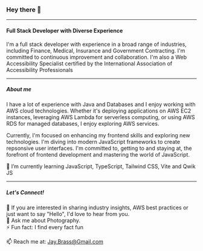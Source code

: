 ### Hey there 👋
___

 #### Full Stack Developer with Diverse Experience
 I'm a full stack developer with experience in a broad range of industries, including Finance, Medical, Insurance and Government Contracting.   I'm committed to continuous improvement and collaboration.  I'm also a Web Accessibility Specialist certified by the International Association of Accessibility Professionals 
 ___
##### About me
I have a lot of experience with Java and Databases and I enjoy working with AWS cloud technologies.  Whether it's deploying applications on AWS EC2 instances, leveraging AWS Lambda for serverless computing, or using AWS RDS for managed databases, I enjoy exploring AWS services.

Currently, I'm focused on enhancing my frontend skills and exploring new technologies.  I'm diving into modern JavaScript frameworks to create repsonsive user interfaces.  I'm committed to, getting to and staying at, the forefront of frontend development and mastering the world of JavaScript.

🌱 I’m currently learning JavaScript, TypeScript, Tailwind CSS, Vite and Qwik JS

___
##### Let's Connect!
👯 If you are interested in sharing industry insights, AWS best practices or just want to say "Hello", I'd love to hear from you.  
💬 Ask me about Photography.  
⚡ Fun fact: I find every fact fun

📫 Reach me at: Jay.Brass@Gmail.com
<!--
**Jemsco/jemsco** is a ✨ _special_ ✨ repository because its `README.md` (this file) appears on your GitHub profile.

Here are some ideas to get you started:

- 🔭 I’m currently working on ...
- 🌱 I’m currently learning ...
- 👯 I’m looking to collaborate on ...
- 🤔 I’m looking for help with ...
- 💬 Ask me about ...
- 📫 How to reach me: ...
- 😄 Pronouns: ...
- ⚡ Fun fact: ...
-->
